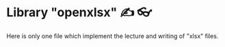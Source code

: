 # Library "openxlsx" :writing_hand: :eyeglasses:

Here is only one file which implement the lecture and writing of "xlsx" files. 
